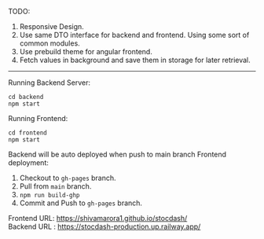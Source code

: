 TODO:

1. Responsive Design.
2. Use same DTO interface for backend and frontend. Using some sort of common modules.
3. Use prebuild theme for angular frontend.
4. Fetch values in background and save them in storage for later retrieval.

---

Running Backend Server:

```
cd backend
npm start
```

Running Frontend:

```
cd frontend
npm start
```

Backend will be auto deployed when push to main branch
Frontend deployment:

1. Checkout to `gh-pages` branch.
2. Pull from `main` branch.
3. `npm run build-ghp`
4. Commit and Push to `gh-pages` branch.


Frontend URL: https://shivamarora1.github.io/stocdash/<br>
Backend URL : https://stocdash-production.up.railway.app/
